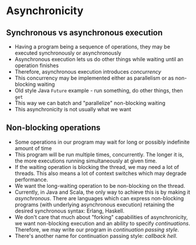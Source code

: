 # Asynchronicity

## Synchronous vs asynchronous execution

* Having a program being a sequence of operations, they may be executed synchronously or asynchronously
* Asynchronous execution lets us do other things while waiting until an operation finishes
* Therefore, asynchronous execution introduces *concurrency*
* This concurrency may be implemented either as parallelism or as non-blocking waiting
* Old style Java `Future` example - run something, do other things, then `get`
* This way we can batch and "parallelize" non-blocking waiting
* This asynchronicity is not usually what we want

## Non-blocking operations

* Some operations in our program may wait for long or possibly indefinite amount of time
* This program will be run multiple times, concurrently. The longer it is, the more executions running simultaneously
  at given time.
* If the waiting operation is blocking the thread, we may need a lot of threads. This also means a lot of context switches
  which may degrade performance.
* We want the long-waiting operation to be non-blocking on the thread.
* Currently, in Java and Scala, the only way to achieve this is by making it *asynchronous*. There are languages
  which can express non-blocking programs (with underlying asynchronous execution) retaining the desired synchronous
  syntax: Erlang, Haskell.
* We don't care that much about "forking" capabilities of asynchronicity, we want non-blocking execution and an ability
  to specify *continuations*. Therefore, we may write our program in *continuation passing style*.
* There's another name for continuation passing style: *callback hell*.
